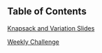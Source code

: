 Table of Contents
---
[Knapsack and Variation Slides](Knapsack%20and%20Variations.pptx)

[Weekly Challenge](https://codeforces.com/contest/19/problem/B)

